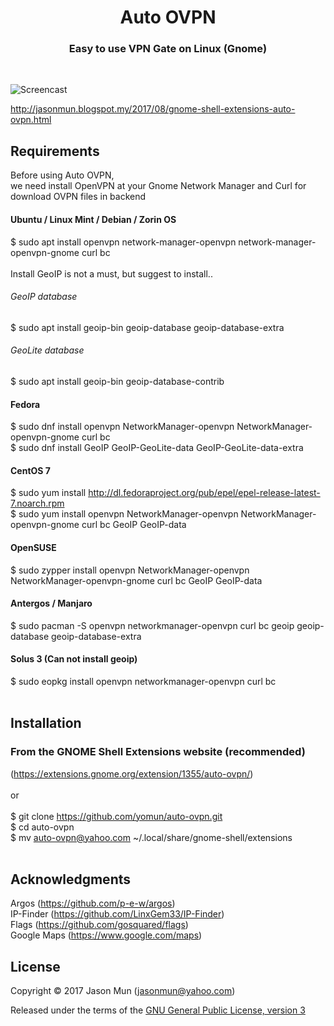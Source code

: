 <h1 align="center">Auto OVPN</h1>
<h3 align="center">Easy to use VPN Gate on Linux (Gnome)</h3>
<br>

![Screencast](https://extensions.gnome.org/extension-data/screenshots/screenshot_1355.png)

http://jasonmun.blogspot.my/2017/08/gnome-shell-extensions-auto-ovpn.html
<br>

## Requirements

Before using Auto OVPN, <br>
we need install OpenVPN at your Gnome Network Manager and Curl for download OVPN files in backend<br>

#### Ubuntu / Linux Mint / Debian / Zorin OS<br>
$ sudo apt install openvpn network-manager-openvpn network-manager-openvpn-gnome curl bc<br>
<br>
Install GeoIP is not a must, but suggest to install..
###### GeoIP database<br>
$ sudo apt install geoip-bin geoip-database geoip-database-extra<br>
###### GeoLite database<br>
$ sudo apt install geoip-bin geoip-database-contrib
#### Fedora<br>
$ sudo dnf install openvpn NetworkManager-openvpn NetworkManager-openvpn-gnome curl bc<br>
$ sudo dnf install GeoIP GeoIP-GeoLite-data GeoIP-GeoLite-data-extra
<br>
#### CentOS 7<br>
$ sudo yum install http://dl.fedoraproject.org/pub/epel/epel-release-latest-7.noarch.rpm<br>
$ sudo yum install openvpn NetworkManager-openvpn NetworkManager-openvpn-gnome curl bc GeoIP GeoIP-data
<br>
#### OpenSUSE<br>
$ sudo zypper install openvpn NetworkManager-openvpn NetworkManager-openvpn-gnome curl bc GeoIP GeoIP-data
<br>
#### Antergos / Manjaro<br>
$ sudo pacman -S openvpn networkmanager-openvpn curl bc geoip geoip-database geoip-database-extra
<br>
#### Solus 3 (Can not install geoip)<br>
$ sudo eopkg install openvpn networkmanager-openvpn curl bc<br>
<br>
## Installation

### From the GNOME Shell Extensions website (recommended)
(https://extensions.gnome.org/extension/1355/auto-ovpn/)
<br><br>
or<br>
<br>
$ git clone https://github.com/yomun/auto-ovpn.git<br>
$ cd auto-ovpn<br>
$ mv auto-ovpn@yahoo.com ~/.local/share/gnome-shell/extensions<br>
<br>
## Acknowledgments

Argos (https://github.com/p-e-w/argos)<br>
IP-Finder (https://github.com/LinxGem33/IP-Finder)<br>
Flags (https://github.com/gosquared/flags)<br>
Google Maps (https://www.google.com/maps)

## License

Copyright &copy; 2017 Jason Mun (<jasonmun@yahoo.com>)

Released under the terms of the [GNU General Public License, version 3](https://gnu.org/licenses/gpl.html)
